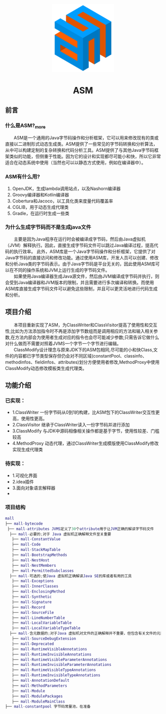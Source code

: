 <p align="center">
    <img width="200" src="src/main/resources/02182936_XNdd.png">
</p>
<h1 align="center">ASM</h1>
<h2>前言</h2>
<h3>什么是ASM?<a href="https://www.jianshu.com/p/6ec7846edf07"><sub>more</sub></a></h3>
<div>
    &emsp;&emsp;ASM是一个通用的Java字节码操作和分析框架，它可以用来修改现有的类或直接以二进制形式动态生成类。ASM提供了一些常见的字节码转换和分析算法，从中可以构建定制的复杂转换和代码分析工具。ASM提供了与其他Java字节码框架类似的功能，但侧重于性能。因为它的设计和实现都尽可能小和快，所以它非常适合在动态系统中使用（当然也可以以静态方式使用，例如在编译器中）。
</div>
<h3>ASM有什么用?</h3>
<ol>
    <li>OpenJDK，生成lambda调用站点，以及Nashorn编译器</li>
    <li>Groovy编译器和Kotlin编译器</li>
    <li>Cobertura和Jacoco，以工具化类来度量代码覆盖率</li>
    <li>CGLIB，用于动态生成代理类</li>
    <li>Gradle，在运行时生成一些类</li>
</ol>
<h3>为什么生成字节码而不是生成java文件</h3>
<div>
&emsp;&emsp;主要是因为Java程序在运行时会被编译成字节码，然后由Java虚拟机（JVM）解释执行。因此，直接生成字节码文件可以跳过Java编译过程，提高代码的执行效率。
此外，ASM库是一个Java字节码操作和分析框架，它提供了对Java字节码的直接访问和修改功能。通过使用ASM库，开发人员可以创建、修改和分析Java类的字节码表示。由于Java字节码是平台无关的，因此使用ASM库可以在不同的操作系统和JVM上运行生成的字节码文件。
</div>
<div>
&emsp;&emsp;如果使用Java编译器生成Java源文件，然后由JVM编译成字节码并执行，则会受到Java编译器和JVM版本的限制，并且需要进行多次编译和转换。而使用ASM库直接生成字节码文件可以避免这些限制，并且可以更灵活地进行代码生成和分析。
</div>

## 项目介绍
<div>&emsp;&emsp;本项目重新实现了ASM，为ClassWriter和ClassVisitor提高了使用性和交互性;比如为方法添加指令时不再是添加字节数组而是调用相应的方法和输入相关参数,在方法内部会为使用者生成对应的指令也会尽可能减少参数;只需告诉它做什么对什么做而不需要对照着JVMS一个字节一个字节进行编辑。</div>
<div>&emsp;&emsp;ClassModify设计理念与原来JDK下的ASM包相同,尽可能的小和快Class,文件的内容都已字节类型保存但仍会对不同区域(constantPool、classinfo、methodinfos、fieldinfos、attributes)划分方便使用者修改,MethodProxy中使用ClassModify动态修改模板类生成代理类。</div>
<div></div>

## 功能介绍
### 已实现：
 - 1.ClassWriter 一份字节码从0到1的构建，比ASM包下的ClassWriter交互性更高，使用性更高。
 - 2.ClassVisitor 继承于ClassWriter读入一份字节码并进行添加
 - 3.ClassModify 与JDK中源码相像相关操作都是基于字节，使用性较差、门槛较高
 - 4.MethodProxy 动态代理，通过ClassWriter生成模版使用ClassModify修改实现生成代理类
### 待实现：
 - 1.可视化界面
 - 2.idea插件
 - 3.面向对象语言解释器
 - 
### 项目结构
``` lua
mall
├── mall-bytecode
 ├── mall-attributes JVMS定义了30个attribute用于让JVM正确的解读字节码文件
  ├── mall-必要的;对于 Java 虚拟机正确解释文件至关重要
   ├── mall-ConstantValue
   ├── mall-Code
   ├── mall-StackMapTable
   ├── mall-BootstrapMethods
   ├── mall-NestHost
   ├── mall-NestMembers
   ├── mall-PermittedSubclasses
  ├── mall-可选的;使Java 虚拟机正确解读Java SE的库或者有用的工具
   ├── mall-Exceptions
   ├── mall-InnerClasses
   ├── mall-EnclosingMethod
   ├── mall-Synthetic
   ├── mall-Signature
   ├── mall-Record
   ├── mall-SourceFile
   ├── mall-LineNumberTable
   ├── mall-LocalVariableTable
   ├── mall-LocalVariableTypeTable
  ├── mall-含元数据的;对于Java 虚拟机对文件的正确解释并不重要，但包含有关文件的元数据，这些元数据由 Java SE 平台或由工具提供
   ├── mall-SourceDebugExtension
   ├── mall-Deprecated
   ├── mall-RuntimeVisibleAnnotations
   ├── mall-RuntimeInvisibleAnnotations
   ├── mall-RuntimeVisibleParameterAnnotations
   ├── mall-RuntimeInvisibleParameterAnnotations
   ├── mall-RuntimeVisibleTypeAnnotations
   ├── mall-RuntimeInvisibleTypeAnnotations
   ├── mall-AnnotationDefault
   ├── mall-MethodParameters
   ├── mall-Module
   ├── mall-ModulePackages
   ├── mall-ModuleMainClass
├── mall-constantpool 字节码常量池，在准备
